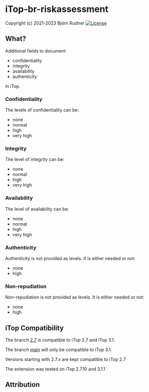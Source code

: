 # iTop-br-riskassessment

Copyright (c) 2021-2023 Björn Rudner
[![License](https://img.shields.io/github/license/rudnerbjoern/iTop-br-riskassessment)](https://github.com/rudnerbjoern/iTop-br-riskassessment/blob/main/LICENSE)

## What?

Additional fields to document

* confidentiality
* integrity
* availability
* authenticity

in iTop.

### Confidentiality

The levels of confidentiality can be:

* none
* normal
* high
* very high

### Integrity

The level of integrity can be:

* none
* normal
* high
* very high

### Availability

The level of availability can be:

* none
* normal
* high
* very high

### Authenticity

Authenticity is not provided as levels. It is either needed or not:

* none
* high

### Non-repudiation

Non-repudiation is not provided as levels. It is either needed or not:

* none
* high

## iTop Compatibility

The branch [2.7](https://github.com/rudnerbjoern/iTop-br-riskassessment/tree/itop/2.7) is compatible to iTop 2.7 and iTop 3.1.

The branch [main](https://github.com/rudnerbjoern/iTop-br-riskassessment/tree/main) will only be compatible to iTop 3.1.

Versions starting with 2.7.x are kept compatible to iTop 2.7

The extension was tested on iTop 2.7.10 and 3.1.1

## Attribution
